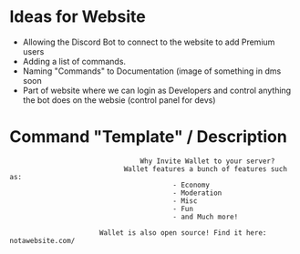 # Ideas for Website

- Allowing the Discord Bot to connect to the website to add Premium users
- Adding a list of commands.
- Naming "Commands" to Documentation (image of something in dms soon
- Part of website where we can login as Developers and control anything the bot does on the websie (control panel for devs)

# Command "Template" / Description

                                    Why Invite Wallet to your server?
                                Wallet features a bunch of features such as:
                                            - Economy
                                            - Moderation
                                            - Misc
                                            - Fun
                                            - and Much more!
                                
                          Wallet is also open source! Find it here: notawebsite.com/
